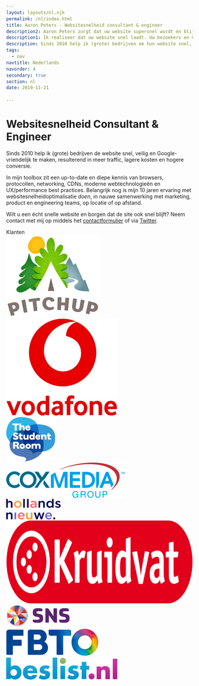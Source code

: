```yaml
---
layout: layouts/nl.njk
permalink: /nl/index.html
title: Aaron Peters - Websitesnelheid consultant & engineer
description2: Aaron Peters zorgt dat uw website supersnel wordt én blijft. Ruim 10 jaar ervaring bij o.a. Vodafone en Beslist.
description1: Ik realiseer dat uw website snel laadt. Uw bezoekers en Google zullen dit waarderen, resulterend in meer traffic, hogere conversie en meer vertrouwen in uw merk.
description: Sinds 2010 help ik (grote) bedrijven om hun website snel, veilig en Google-vriendelijk te maken, resulterend in meer traffic en hogere conversie.
tags:
  - nav
navtitle: Nederlands
navorder: 4
secondary: true
section: nl
date: 2019-11-21

---
```


# Websitesnelheid Consultant & Engineer

Sinds 2010 help ik (grote) bedrijven de website snel, veilig en Google-vriendelijk te maken, resulterend in meer traffic, lagere kosten en hogere conversie.

In mijn toolbox zit een up-to-date en diepe kennis van browsers, protocollen, networking, CDNs, moderne webtechnologieën en UX/performance best practices. 
Belangrijk nog is mijn 10 jaren ervaring met websitesnelheidoptimalisatie <i>doen</i>, in nauwe samenwerking met marketing, product en engineering teams, op locatie of op afstand.

Wilt u een écht snelle website en borgen dat de site ook snel blijft? 
Neem contact met mij op middels het <a href="/contact/">contactformulier</a> of via <a href="https://twitter.com/aaronpeters">Twitter</a>.

<div class="trusted-by">
	Klanten
</div>
<div class="customers">
	<div class="customer c1 big">
		<img src="/static/img/logo-pitchup.png" width="252" height="221" alt="Pitchup logo">
	</div>
	<div class="customer c2 big">
		<img src="/static/img/logo-vodafone-portrait.jpg" width="300" height="262" alt="Vodafone logo">
	</div>
	<div class="customer c3 big">
		<img src="/static/img/logo-tsr.png" width="133" height="120" alt="The Student Room logo">
	</div>
	<div class="customer c4">
		<img src="/static/img/logo-coxmediagroup.png" width="320" height="95" alt="Cox Media Group logo">
	</div>
	<div class="customer c5">
		<img src="/static/img/logo-hollandsnieuwe.png" width="147" height="55" alt="hollandsnieuwe logo">
	</div>
	<div class="customer c6">
		<img src="/static/img/Logo-Kruidvat-2019-Rood-SVG-RGB-zonder-outline.png" width="853" height="223" alt="Kruidvat logo">
	</div>
	<div class="customer c7">
		<img src="/static/img/logo-snsbank.png" width="171" height="60" alt="SNS Bank logo">
	</div>
	<div class="customer c8">
		<img src="/static/img/logo-fbto.png" width="250" height="77" alt="FBTO logo">
	</div>
	<div class="customer c9">
		<img src="/static/img/logo-beslist-59h.png" width="300" height="59" alt="Beslist.nl logo">
	</div>
</div>

